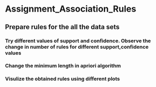 # Assignment_Association_Rules

## Prepare rules for the all the data sets

### Try different values of support and confidence. Observe the change in number of rules for different support,confidence values
### Change the minimum length in apriori algorithm
### Visulize the obtained rules using different plots
